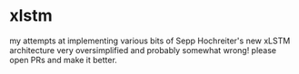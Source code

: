 # xlstm
my attempts at implementing various bits of Sepp Hochreiter's new xLSTM architecture
very oversimplified and probably somewhat wrong!
please open PRs and make it better.
